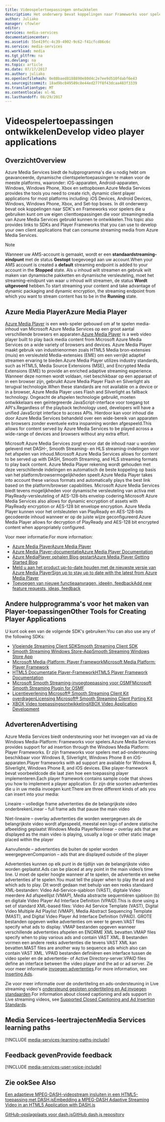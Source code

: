 ```yaml
---
title: Videospelertoepassingen ontwikkelen
description: Het onderwerp bevat koppelingen naar Frameworks voor spelers en -invoegtoepassingen die u gebruiken kunt om uw eigen clienttoepassingen die voor streamingmedia van Media Services gebruikt kunnen te ontwikkelen.
author: Juliako
manager: cfowler
editor: 
services: media-services
documentationcenter: 
ms.assetid: 55e419fc-4c39-4902-9c62-f41cfcd86c6c
ms.service: media-services
ms.workload: media
ms.tgt_pltfrm: na
ms.devlang: na
ms.topic: article
ms.date: 07/17/2017
ms.author: juliako
ms.openlocfilehash: 0e88baed8188890e80d4c2e7ee9d510fdabf6e43
ms.sourcegitcommit: 18ad9bc049589c8e44ed277f8f43dcaa483f3339
ms.translationtype: MT
ms.contentlocale: nl-NL
ms.lasthandoff: 08/29/2017
---
```

# <a name="develop-video-player-applications"></a><span data-ttu-id="cc703-103">Videospelertoepassingen ontwikkelen</span><span class="sxs-lookup"><span data-stu-id="cc703-103">Develop video player applications</span></span>
## <a name="overview"></a><span data-ttu-id="cc703-104">Overzicht</span><span class="sxs-lookup"><span data-stu-id="cc703-104">Overview</span></span>
<span data-ttu-id="cc703-105">Azure Media Services biedt de hulpprogramma's die u nodig hebt om geavanceerde, dynamische clientspelertoepassingen te maken voor de meeste platforms, waaronder: iOS-apparaten, Android-apparaten, Windows, Windows Phone, Xbox en settopboxen.</span><span class="sxs-lookup"><span data-stu-id="cc703-105">Azure Media Services provides the tools you need to create rich, dynamic client player applications for most platforms including: iOS Devices, Android Devices, Windows, Windows Phone, Xbox, and Set-top boxes.</span></span> <span data-ttu-id="cc703-106">In dit onderwerp bevat ook koppelingen naar SDK's en Frameworks voor spelers die u gebruiken kunt om uw eigen clienttoepassingen die voor streamingmedia van Azure Media Services gebruikt kunnen te ontwikkelen.</span><span class="sxs-lookup"><span data-stu-id="cc703-106">This topic also provides links to SDKs and Player Frameworks that you can use to develop your own client applications that can consume streaming media from Azure Media Services.</span></span>

>[!NOTE]
><span data-ttu-id="cc703-107">Wanneer uw AMS-account is gemaakt, wordt er een **standaardstreaming-eindpunt** met de status **Gestopt** toegevoegd aan uw account.</span><span class="sxs-lookup"><span data-stu-id="cc703-107">When your AMS account is created a **default** streaming endpoint is added to your account in the **Stopped** state.</span></span> <span data-ttu-id="cc703-108">Als u inhoud wilt streamen en gebruik wilt maken van dynamische pakketten en dynamische versleuteling, moet het streaming-eindpunt van waar u inhoud wilt streamen, de status **Wordt uitgevoerd** hebben.</span><span class="sxs-lookup"><span data-stu-id="cc703-108">To start streaming your content and take advantage of dynamic packaging and dynamic encryption, the streaming endpoint from which you want to stream content has to be in the **Running** state.</span></span> 
 
## <a name="azure-media-player"></a><span data-ttu-id="cc703-109">Azure Media Player</span><span class="sxs-lookup"><span data-stu-id="cc703-109">Azure Media Player</span></span>
<span data-ttu-id="cc703-110">[Azure Media Player](http://aka.ms/ampinfo) is een web-speler gebouwd om af te spelen media-inhoud van Microsoft Azure Media Services op een groot aantal verschillende browsers en apparaten.</span><span class="sxs-lookup"><span data-stu-id="cc703-110">[Azure Media Player](http://aka.ms/ampinfo) is a web video player built to play back media content from Microsoft Azure Media Services on a wide variety of browsers and devices.</span></span> <span data-ttu-id="cc703-111">Azure Media Player maakt gebruik van industrienormen zoals HTML5 Media bron-extensies (muis) en versleuteld Media-extensies (EME) om een verrijkt adaptief streamen ervaring te bieden.</span><span class="sxs-lookup"><span data-stu-id="cc703-111">Azure Media Player utilizes industry standards, such as HTML5, Media Source Extensions (MSE), and Encrypted Media Extensions (EME) to provide an enriched adaptive streaming experience.</span></span> <span data-ttu-id="cc703-112">Wanneer deze normen wordt voldaan, niet beschikbaar op een apparaat of in een browser zijn, gebruikt Azure Media Player Flash en Silverlight als terugval technologie.</span><span class="sxs-lookup"><span data-stu-id="cc703-112">When these standards are not available on a device or in a browser, Azure Media Player uses Flash and Silverlight as fallback technology.</span></span> <span data-ttu-id="cc703-113">Ongeacht de afspelen technologie gebruikt, moeten ontwikkelaars een geïntegreerde JavaScript-interface voor toegang tot API's.</span><span class="sxs-lookup"><span data-stu-id="cc703-113">Regardless of the playback technology used, developers will have a unified JavaScript interface to access APIs.</span></span> <span data-ttu-id="cc703-114">Hierdoor kan voor inhoud die door Azure Media Services behandeld over een wide-bereik van apparaten en browsers zonder eventuele extra inspanning worden afgespeeld.</span><span class="sxs-lookup"><span data-stu-id="cc703-114">This allows for content served by Azure Media Services to be played across a wide-range of devices and browsers without any extra effort.</span></span>

<span data-ttu-id="cc703-115">Microsoft Azure Media Services zorgt ervoor dat de inhoud naar u worden geleverd met DASH-, Smooth Streaming- en HLS streaming-indelingen voor het afspelen van inhoud.</span><span class="sxs-lookup"><span data-stu-id="cc703-115">Microsoft Azure Media Services allows for content to be served up with DASH, Smooth Streaming, and HLS streaming formats to play back content.</span></span> <span data-ttu-id="cc703-116">Azure Media Player rekening wordt gehouden met deze verschillende indelingen en automatisch de beste koppeling op basis van het platform/browsermogelijkheden speelt.</span><span class="sxs-lookup"><span data-stu-id="cc703-116">Azure Media Player takes into account these various formats and automatically plays the best link based on the platform/browser capabilities.</span></span> <span data-ttu-id="cc703-117">Microsoft Azure Media Services biedt tevens mogelijkheden voor dynamische versleuteling van activa met PlayReady-versleuteling of AES-128-bits envelop codering.</span><span class="sxs-lookup"><span data-stu-id="cc703-117">Microsoft Azure Media Services also allows for dynamic encryption of assets with PlayReady encryption or AES-128 bit envelope encryption.</span></span> <span data-ttu-id="cc703-118">Azure Media Player kunnen voor het ontsleutelen van PlayReady en AES-128-bits gecodeerde inhoud wanneer er op de juiste wijze geconfigureerd.</span><span class="sxs-lookup"><span data-stu-id="cc703-118">Azure Media Player allows for decryption of PlayReady and AES-128 bit encrypted content when appropriately configured.</span></span> 

<span data-ttu-id="cc703-119">Voor meer informatie:</span><span class="sxs-lookup"><span data-stu-id="cc703-119">For more information:</span></span>

* [<span data-ttu-id="cc703-120">Azure Media Player</span><span class="sxs-lookup"><span data-stu-id="cc703-120">Azure Media Player</span></span>](http://aka.ms/ampinfo)
* [<span data-ttu-id="cc703-121">Azure Media Player-documentatie</span><span class="sxs-lookup"><span data-stu-id="cc703-121">Azure Media Player Documentation</span></span>](http://aka.ms/ampdocs) 
* [<span data-ttu-id="cc703-122">Azure MediaPlayer ophalen Blog gestart</span><span class="sxs-lookup"><span data-stu-id="cc703-122">Azure Media Player Getting Started Blog</span></span>](https://azure.microsoft.com/blog/2015/04/15/announcing-azure-media-player/)
* [<span data-ttu-id="cc703-123">Meld u aan het product up-to-date houden met de nieuwste versie van Azure Media Player</span><span class="sxs-lookup"><span data-stu-id="cc703-123">Sign up to stay up to date with the latest from Azure Media Player</span></span>](http://aka.ms/ampsignup)
* [<span data-ttu-id="cc703-124">Toevoegen van nieuwe functieaanvragen, ideeën, feedback</span><span class="sxs-lookup"><span data-stu-id="cc703-124">Add new feature requests, ideas, feedback</span></span>](http://aka.ms/ampuservoice) 

## <a name="other-tools-for-creating-player-applications"></a><span data-ttu-id="cc703-125">Andere hulpprogramma's voor het maken van Player-toepassingen</span><span class="sxs-lookup"><span data-stu-id="cc703-125">Other Tools for Creating Player Applications</span></span>
<span data-ttu-id="cc703-126">U kunt ook een van de volgende SDK's gebruiken:</span><span class="sxs-lookup"><span data-stu-id="cc703-126">You can also use any of the following SDKs:</span></span>

* [<span data-ttu-id="cc703-127">Vloeiende Streaming Client SDK</span><span class="sxs-lookup"><span data-stu-id="cc703-127">Smooth Streaming Client SDK</span></span>](http://www.iis.net/downloads/microsoft/smooth-streaming) 
* [<span data-ttu-id="cc703-128">Smooth Streaming Windows Store-App</span><span class="sxs-lookup"><span data-stu-id="cc703-128">Smooth Streaming Windows Store App</span></span>](media-services-build-smooth-streaming-apps.md)
* [<span data-ttu-id="cc703-129">Microsoft Media-Platform: Player Framework</span><span class="sxs-lookup"><span data-stu-id="cc703-129">Microsoft Media Platform: Player Framework</span></span>](http://playerframework.codeplex.com/) 
* [<span data-ttu-id="cc703-130">HTML5 Documentatie Player-Framework</span><span class="sxs-lookup"><span data-stu-id="cc703-130">HTML5 Player Framework Documentation</span></span>](http://playerframework.codeplex.com/wikipage?title=HTML5%20Player&referringTitle=Documentation) 
* [<span data-ttu-id="cc703-131">Microsoft Smooth Streaming-invoegtoepassing voor OSMF</span><span class="sxs-lookup"><span data-stu-id="cc703-131">Microsoft Smooth Streaming Plugin for OSMF</span></span>](https://www.microsoft.com/download/details.aspx?id=36057) 
* [<span data-ttu-id="cc703-132">Licentieverlening Microsoft® Smooth Streaming Client Kit overdragen</span><span class="sxs-lookup"><span data-stu-id="cc703-132">Licensing Microsoft® Smooth Streaming Client Porting Kit</span></span>](http://aka.ms/sspk) 
* [<span data-ttu-id="cc703-133">XBOX Video toepassingsontwikkeling</span><span class="sxs-lookup"><span data-stu-id="cc703-133">XBOX Video Application Development</span></span>](http://xbox.create.msdn.com/) 

## <a name="advertising"></a><span data-ttu-id="cc703-134">Adverteren</span><span class="sxs-lookup"><span data-stu-id="cc703-134">Advertising</span></span>
<span data-ttu-id="cc703-135">Azure Media Services biedt ondersteuning voor het invoegen van ad via de Windows Media-Platform: Frameworks voor spelers.</span><span class="sxs-lookup"><span data-stu-id="cc703-135">Azure Media Services provides support for ad insertion through the Windows Media Platform: Player Frameworks.</span></span> <span data-ttu-id="cc703-136">Er zijn frameworks voor spelers met ad-ondersteuning beschikbaar voor Windows 8, Silverlight, Windows Phone 8 en iOS-apparaten.</span><span class="sxs-lookup"><span data-stu-id="cc703-136">Player frameworks with ad support are available for Windows 8, Silverlight, Windows Phone 8, and iOS devices.</span></span> <span data-ttu-id="cc703-137">Elke player-framework bevat voorbeeldcode die laat zien hoe een toepassing player implementeren.</span><span class="sxs-lookup"><span data-stu-id="cc703-137">Each player framework contains sample code that shows you how to implement a player application.</span></span> <span data-ttu-id="cc703-138">Er zijn drie soorten advertenties die u in uw media invoegen kunt:</span><span class="sxs-lookup"><span data-stu-id="cc703-138">There are three different kinds of ads you can insert into your media:</span></span>

<span data-ttu-id="cc703-139">Lineaire – volledige frame advertenties die de belangrijkste video onderbreken</span><span class="sxs-lookup"><span data-stu-id="cc703-139">Linear – full frame ads that pause the main video</span></span>

<span data-ttu-id="cc703-140">Niet-lineaire – overlay advertenties die worden weergegeven als de belangrijkste video wordt afgespeeld, meestal een logo of andere statische afbeelding geplaatst Windows Media Player</span><span class="sxs-lookup"><span data-stu-id="cc703-140">Nonlinear – overlay ads that are displayed as the main video is playing, usually a logo or other static image placed within the player</span></span>

<span data-ttu-id="cc703-141">Aanvullende – advertenties die buiten de speler worden weergegeven</span><span class="sxs-lookup"><span data-stu-id="cc703-141">Companion – ads that are displayed outside of the player</span></span>

<span data-ttu-id="cc703-142">Advertenties kunnen op elk punt in de tijdlijn van de belangrijkste video worden geplaatst.</span><span class="sxs-lookup"><span data-stu-id="cc703-142">Ads can be placed at any point in the main video’s time line.</span></span> <span data-ttu-id="cc703-143">U moet de speler hoogte wanneer af te spelen, de advertentie en welke advertenties af te spelen.</span><span class="sxs-lookup"><span data-stu-id="cc703-143">You must tell the player when to play the ad and which ads to play.</span></span> <span data-ttu-id="cc703-144">Dit wordt gedaan met behulp van een reeks standaard XML-bestanden: Video Ad-Service-sjabloon (VAST), digitale Video meerdere Ad afspeellijst (VMAP), Media abstracte sequentiëren sjabloon (b) en digitale Video Player Ad Interface Definition (VPAID).</span><span class="sxs-lookup"><span data-stu-id="cc703-144">This is done using a set of standard XML-based files: Video Ad Service Template (VAST), Digital Video Multiple Ad Playlist (VMAP), Media Abstract Sequencing Template (MAST), and Digital Video Player Ad Interface Definition (VPAID).</span></span> <span data-ttu-id="cc703-145">GROTE bestanden opgeven welke advertenties om weer te geven.</span><span class="sxs-lookup"><span data-stu-id="cc703-145">VAST files specify what ads to display.</span></span> <span data-ttu-id="cc703-146">VMAP bestanden opgeven wanneer verschillende advertenties afspelen en ENORME XML bevatten.</span><span class="sxs-lookup"><span data-stu-id="cc703-146">VMAP files specify when to play various ads and contain VAST XML.</span></span> <span data-ttu-id="cc703-147">B bestanden vormen een andere reeks advertenties die tevens VAST XML kan bevatten.</span><span class="sxs-lookup"><span data-stu-id="cc703-147">MAST files are another way to sequence ads which also can contain VAST XML.</span></span> <span data-ttu-id="cc703-148">VPAID bestanden definiëren een interface tussen de video speler en de advertentie- of Active Directory-server.</span><span class="sxs-lookup"><span data-stu-id="cc703-148">VPAID files define an interface between the video player and the ad or ad server.</span></span> <span data-ttu-id="cc703-149">Zie voor meer informatie [invoegen advertenties](https://msdn.microsoft.com/library/dn387398.aspx).</span><span class="sxs-lookup"><span data-stu-id="cc703-149">For more information, see [Inserting Ads](https://msdn.microsoft.com/library/dn387398.aspx).</span></span>

<span data-ttu-id="cc703-150">Zie voor meer informatie over de ondertiteling en ads-ondersteuning in Live streaming video's [ondersteund gesloten ondertiteling en Ad invoegen standaarden](https://msdn.microsoft.com/library/c49e0b4d-357e-4cca-95e5-2288924d1ff3#caption_ad).</span><span class="sxs-lookup"><span data-stu-id="cc703-150">For information about closed captioning and ads support in Live streaming videos, see [Supported Closed Captioning and Ad Insertion Standards](https://msdn.microsoft.com/library/c49e0b4d-357e-4cca-95e5-2288924d1ff3#caption_ad).</span></span>

## <a name="media-services-learning-paths"></a><span data-ttu-id="cc703-151">Media Services-leertrajecten</span><span class="sxs-lookup"><span data-stu-id="cc703-151">Media Services learning paths</span></span>
[!INCLUDE [media-services-learning-paths-include](../../includes/media-services-learning-paths-include.md)]

## <a name="provide-feedback"></a><span data-ttu-id="cc703-152">Feedback geven</span><span class="sxs-lookup"><span data-stu-id="cc703-152">Provide feedback</span></span>
[!INCLUDE [media-services-user-voice-include](../../includes/media-services-user-voice-include.md)]

## <a name="see-also"></a><span data-ttu-id="cc703-153">Zie ook</span><span class="sxs-lookup"><span data-stu-id="cc703-153">See Also</span></span>
[<span data-ttu-id="cc703-154">Een adaptieve MPEG-DASH-videostream insluiten in een HTML5-toepassing met DASH.js</span><span class="sxs-lookup"><span data-stu-id="cc703-154">Embedding a MPEG-DASH Adaptive Streaming Video in an HTML5 Application with DASH.js</span></span>](media-services-embed-mpeg-dash-in-html5.md)

[<span data-ttu-id="cc703-155">GitHub-opslagplaats voor dash.js</span><span class="sxs-lookup"><span data-stu-id="cc703-155">GitHub dash.js repository</span></span>](https://github.com/Dash-Industry-Forum/dash.js)

